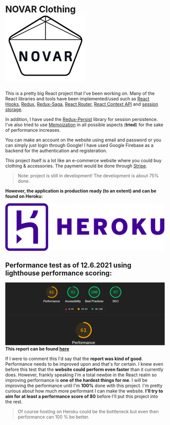 # NOVAR Clothing    ![](https://raw.githubusercontent.com/Kvaara/NOVAR_Clothing/main/src/assets/logo_transparent_svg.svg)
This is a pretty big React project that I've been working on. Many of the React libraries and tools have been implemented/used such as [React Hooks](https://reactjs.org/docs/hooks-intro.html), [Redux](https://react-redux.js.org/), [Redux-Saga](https://redux-saga.js.org/), [React Router](https://www.npmjs.com/package/react-router), [React Context API](https://reactjs.org/docs/context.html) and [session storage](https://www.robinwieruch.de/local-storage-react).

In addition, I have used the [Redux-Persist](https://www.npmjs.com/package/redux-persist) library for session persistence. I've also tried to use [Memoization](https://rossbulat.medium.com/how-to-memoize-in-react-3d20cbcd2b6e) in all possible aspects (**tried**) for the sake of performance increases.

You can make an account on the website using email and password or you can simply just login through Google! I have used Google Firebase as a backend for the authentication and registeration.

This project itself is a lot like an e-commerce website where you could buy clothing & accessories. The payment would be done through [Stripe](https://stripe.com/en-fi).

> Note: project is still in development! The development is about 75% done.

**However, the application is production ready (to an extent) and can be found on Heroku:**

[![See on Heroku](https://raw.githubusercontent.com/Kvaara/NOVAR_Clothing/main/public/heroku-logotype-horizontal-purple.svg)](https://novar-clothing.herokuapp.com/)

## Performance test as of 12.6.2021 using lighthouse performance scoring:
![](https://raw.githubusercontent.com/Kvaara/NOVAR_Clothing/main/Lighthouse%20performance%20scoring%20(12.6.2021).png)
**This report can be found [here](https://lighthouse-dot-webdotdevsite.appspot.com//lh/html?url=https%3A%2F%2Fnovar-clothing.herokuapp.com%2F)** 

If I were to comment this I'd say that the **report was kind of good**. Performance needs to be improved upon and that's for certain. I knew even before this test that the **website could perform even faster** than it currently does. However, frankly speaking I'm a total newbie in the React realm so improving performance is **one of the hardest things for me**. I will be improving the performance until I'm **100%** done with this project. I'm pretty curious about how much more performant I can make the website. **I'll try to aim for at least a performance score of 80** before I'll put this project into the rest.

> Of course hosting on Heroku could be the bottleneck but even then performance can 100 % be better.
